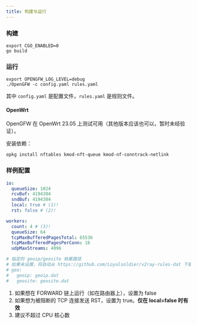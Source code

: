 ```yaml
---
title: 构建与运行
---
```


### 构建

```shell
export CGO_ENABLED=0
go build
```

### 运行

```shell
export OPENGFW_LOG_LEVEL=debug
./OpenGFW -c config.yaml rules.yaml
```

其中 `config.yaml` 是配置文件，`rules.yaml` 是规则文件。

#### OpenWrt

OpenGFW 在 OpenWrt 23.05 上测试可用（其他版本应该也可以，暂时未经验证）。

安装依赖：

```shell
opkg install nftables kmod-nft-queue kmod-nf-conntrack-netlink
```

### 样例配置

```yaml
io:
  queueSize: 1024
  rcvBuf: 4194304
  sndBuf: 4194304
  local: true # (1)!
  rst: false # (2)!

workers:
  count: 4 # (3)!
  queueSize: 64
  tcpMaxBufferedPagesTotal: 65536
  tcpMaxBufferedPagesPerConn: 16
  udpMaxStreams: 4096

# 指定的 geoip/geosite 档案路径
# 如果未设置，将自动从 https://github.com/Loyalsoldier/v2ray-rules-dat 下载
# geo:
#   geoip: geoip.dat
#   geosite: geosite.dat
```

1. 如果想在 FORWARD 链上运行（如在路由器上），设置为 false
2. 如果想为被阻断的 TCP 连接发送 RST，设置为 true。**仅在 local=false 时有效**
3. 建议不超过 CPU 核心数
